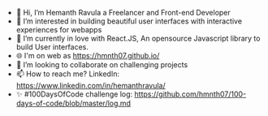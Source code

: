 - 👋 Hi, I’m Hemanth Ravula a Freelancer and Front-end Developer
- 👀 I’m interested in building beautiful user interfaces with interactive experiences for webapps
- 🌱 I’m currently in love with React.JS, An opensource Javascript library to build User interfaces.
- 🌐 I'm on web as https://hmnth07.github.io/ 
- 💞️ I’m looking to collaborate on challenging projects
- 📫 How to reach me? LinkedIn: https://www.linkedin.com/in/hemanthravula/
- ✨ #100DaysOfCode challenge log: https://github.com/hmnth07/100-days-of-code/blob/master/log.md

<!---
hmnth07/hmnth07 is a ✨ special ✨ repository because its `README.md` (this file) appears on your GitHub profile.
You can click the Preview link to take a look at your changes.
--->
